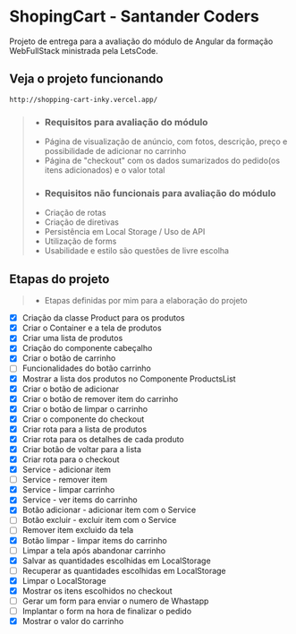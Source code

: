 # ShopingCart - Santander Coders

Projeto de entrega para a avaliação do módulo de Angular da formação WebFullStack ministrada pela LetsCode.

## Veja o projeto funcionando
`http://shopping-cart-inky.vercel.app/`

>- ### Requisitos para avaliação do módulo
>- Página de visualização de anúncio, com fotos, descrição, preço e possibilidade de adicionar no carrinho
>- Página de "checkout" com os dados sumarizados do pedido(os itens adicionados) e o valor total
>- ### Requisitos não funcionais para avaliação do módulo
>- Criação de rotas
>- Criação de diretivas
>- Persistência em Local Storage / Uso de API
>- Utilização de forms
>- Usabilidade e estilo são questões de livre escolha

## Etapas do projeto
>- Etapas definidas por mim para a elaboração do projeto
- [x] Criação da classe Product para os produtos
- [x] Criar o Container e a tela de produtos 
- [x] Criar uma lista de produtos
- [x] Criação do componente cabeçalho
- [x] Criar o botão de carrinho
- [ ] Funcionalidades do botão carrinho
- [x] Mostrar a lista dos produtos no Componente ProductsList
- [x] Criar o botão de adicionar
- [x] Criar o botão de remover item do carrinho
- [x] Criar o botão de limpar o carrinho
- [x] Criar o componente do checkout
- [x] Criar rota para a lista de produtos
- [x] Criar rota para os detalhes de cada produto
- [x] Criar botão de voltar para a lista
- [x] Criar rota para o checkout
- [x] Service - adicionar item
- [ ] Service - remover item
- [x] Service - limpar carrinho
- [x] Service - ver items do carrinho
- [x] Botão adicionar - adicionar item com o Service
- [ ] Botão excluir - excluir item com o Service
- [ ] Remover item excluido da tela
- [x] Botão limpar - limpar items do carrinho
- [ ] Limpar a tela após abandonar carrinho
- [x] Salvar as quantidades escolhidas em LocalStorage
- [ ] Recuperar as quantidades escolhidas em LocalStorage
- [x] Limpar o LocalStorage 
- [x] Mostrar os itens escolhidos no checkout
- [ ] Gerar um form para enviar o numero de Whastapp
- [ ] Implantar o form na hora de finalizar o pedido
- [x] Mostrar o valor do carrinho
